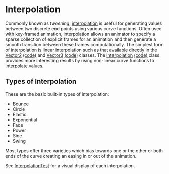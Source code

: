 # Interpolation #

Commonly known as _tweening_, [interpolation](http://en.wikipedia.org/wiki/Interpolation) is useful for generating values between two discrete end points using various curve functions. Often used with key-framed animation, interpolation allows an animator to specify a sparse collection of explicit frames for an animation and then generate a smooth transition between these frames computationally. The simplest form of interpolation is linear interpolation such as that available directly in the [Vector2](http://libgdx.badlogicgames.com/nightlies/docs/api/com/badlogic/gdx/math/Vector2.html) [(code)](https://github.com/libgdx/libgdx/tree/master/gdx/src/com/badlogic/gdx/math/Vector2.java) and [Vector3](http://libgdx.badlogicgames.com/nightlies/docs/api/com/badlogic/gdx/math/Vector3.html) [(code)](https://github.com/libgdx/libgdx/tree/master/gdx/src/com/badlogic/gdx/math/Vector3.java) classes. The [Interpolation](http://libgdx.badlogicgames.com/nightlies/docs/api/com/badlogic/gdx/math/Interpolation.html) [(code)](https://github.com/libgdx/libgdx/tree/master/gdx/src/com/badlogic/gdx/math/Interpolation.java) class provides more interesting results by using non-linear curve functions to interpolate values.

## Types of Interpolation ##

These are the basic built-in types of interpolation:

  * Bounce
  * Circle
  * Elastic
  * Exponential
  * Fade
  * Power
  * Sine
  * Swing

Most types offer three varieties which bias towards one or the other or both ends of the curve creating an easing in or out of the animation.

See [InterpolationTest](https://github.com/libgdx/libgdx/blob/master/tests/gdx-tests/src/com/badlogic/gdx/tests/InterpolationTest.java) for a visual display of each interpolation.